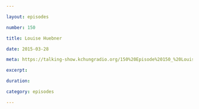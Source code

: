 ```yaml
---

layout: episodes

number: 150

title: Louise Huebner

date: 2015-03-28

meta: https://talking-show.kchungradio.org/150%20Episode%20150_%20Louise%20Huebner.mp3

excerpt:

duration:

category: episodes

---
```

